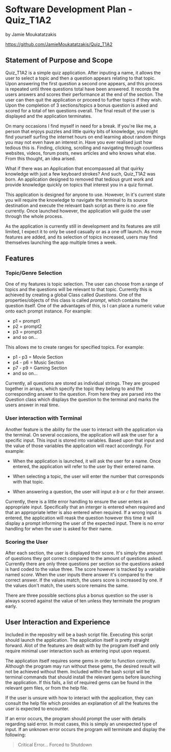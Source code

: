 # Software Development Plan - Quiz_T1A2 

by Jamie Moukatatzakis

https://github.com/JamieMoukatatzakis/Quiz_T1A2

## Statement of Purpose and Scope

Quiz_T1A2 is a simple quiz application. After inputing a name, it allows the user to select a topic and then a question appears relating to that topic. Upon answering the first question a second one appears, and this process is repeated until three questions total have been answered. It records the users answers and scores their performance at the end of the section. The user can then quit the application or proceed to further topics if they wish. Upon the completion of 3 sections/topics a bonus question is asked and scored for a total of ten questions overall. The final result of the user is displayed and the application terminates.

On many occasions I find myself in need for a break. If you're like me, a person that enjoys puzzles and little quirky bits of knowledge, you might find yourself surfing the internet hours on end learning about random things you may not even have an interest in. Have you ever realised just how tedious this is. Finding, clicking, scrolling and navigating through countless websites, videos, forum posts, news articles and who knows what else. From this thought, an idea arised.

What if there was an Application that encompassed all that quirky knowledge with just a few keyboard strokes? And such, Quiz_T1A2 was born. An application designed to removed that tedious grunt work and provide knowledge quickly on topics that interest you in a quiz format.

This application is designed for anyone to use. However, In it's current state you will require the knowledge to navigate the terminal to its source destination and execute the relevant bash script as there is no .exe file currently. Once launched however, the application will guide the user through the whole process.

As the application is currently still in development and its features are still limited, I expect it to only be used casually or as a one off launch. As more features are added, and its selection of topics increased, users may find themselves launching the app multiple times a week.


## Features

### Topic/Genre Selection

One of my features is topic selection. The user can choose from a range of topics and the questions will be relevant to that topic. Currently this is achieved by creating a global Class called *Questions*. One of the properties/objects of this class is called *prompt*, which contains the question itself. One of the advantages of this, is I can place a numeric value onto each prompt instance. For example:

* p1 = prompt1
* p2 = prompt2
* p3 = prompt3
* and so on...

This allows me to create ranges for specified topics. For example:

* p1 - p3 = Movie Section
* p4 - p6 = Music Section
* p7 - p9 = Gaming Section
* and so on...

Currently, all questions are stored as individual strings. They are grouped together in arrays, which specify the topic they belong to and the corresponding answer to the question. From here they are parsed into the Question class which displays the question to the terminal and marks the users answer in real time.

### User interaction with Terminal

Another feature is the ability for the user to interact with the application via the terminal. On several occasions, the application will ask the user for a specific input. This input is stored into variables. Based upon that input and the value of those variables the application will react accordingly. For example:

* When the application is launched, it will ask the user for a name. Once entered, the application will refer to the user by their entered name.

* When selecting a topic, the user will enter the number that corresponds with that topic.

* When answering a question, the user will input *a* *b* or *c* for their answer.

Currently, there is a little error handling to ensure the user enters an appropriate input. Specifically that an interger is entered when required and that an appropriate letter is also entered when required. If a wrong input is entered, the application will reask the question however this time it will display a prompt informing the user of the expected input. There is no error handling for when the user is asked for their name. 

### Scoring the User

After each section, the user is displayed their score. It's simply the amount of questions they got correct compared to the amount of questions asked. Currently there are only three questions per section so the questions asked is hard coded to the value three. The score however is tracked by a variable named *score*. When the user inputs there answer it's compared to the correct answer. If the values match, the users score is increased by one. If the values don't match, the users score remains the same.

There are three possible sections plus a bonus question so the user is always scored against the value of ten unless they terminate the program early.

## User Interaction and Experience

Included in the repositry will be a bash script file. Executing this script should launch the application. The application itself is pretty straight forward. Alot of the features are dealt with by the program itself and only require minimal user interaction such as entering input upon request. 

The application itself requires some gems in order to function correctly. Although the program may run without these gems, the desired result will not be achieved without them. Included within the bash script will be terminal commands that should install the relevant gems before launching the application. If this fails, a list of required gems can be found in the relevant gem files, or from the help file. 

If the user is unsure with how to interact with the application, they can consult the help file which provides an explanation of all the features the user is expected to encounter.

If an error occurs, the program should prompt the user with details regarding said error. In most cases, this is simply an unexpected type of input. If an unknown error occurs the program will terminate and display the following:

> Critical Error... Forced to Shutdown

